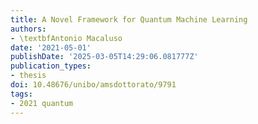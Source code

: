 ```yaml
---
title: A Novel Framework for Quantum Machine Learning
authors:
- \textbfAntonio Macaluso
date: '2021-05-01'
publishDate: '2025-03-05T14:29:06.081777Z'
publication_types:
- thesis
doi: 10.48676/unibo/amsdottorato/9791
tags:
- 2021 quantum
---
```

